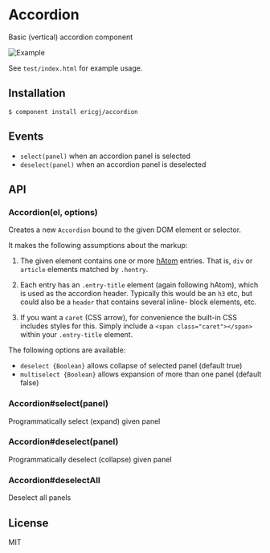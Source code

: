 
# Accordion

  Basic (vertical) accordion component

  <img alt="Example" src="http://i.imgur.com/KF8uNcR.png" />

  See `test/index.html` for example usage.
  
## Installation

    $ component install ericgj/accordion

## Events

  - `select(panel)`    when an accordion panel is selected
  - `deselect(panel)`  when an accordion panel is deselected

## API
  
### Accordion(el, options)

  Creates a new `Accordion` bound to the given DOM element or selector.

  It makes the following assumptions about the markup:
  
  1. The given element contains one or more [hAtom][hatom] entries. That is,
  `div` or `article` elements matched by `.hentry`.

  2. Each entry has an `.entry-title` element (again following hAtom),
  which is used as the accordion header. Typically this would be an
  `h3` etc, but could also be a `header` that contains several inline-
  block elements, etc.

  3. If you want a `caret` (CSS arrow), for convenience the built-in CSS
  includes styles for this. Simply include a `<span class="caret"></span>`
  within your `.entry-title` element.

  The following options are available:

  - `deselect {Boolean}`    allows collapse of selected panel (default true)
  - `multiselect {Boolean}` allows expansion of more than one panel (default false)

### Accordion#select(panel)

  Programmatically select (expand) given panel

### Accordion#deselect(panel)

  Programmatically deselect (collapse) given panel

### Accordion#deselectAll

  Deselect all panels
  

## License

  MIT


[hatom]: http://microformats.org/wiki/hatom  "hAtom Microformat Spec"

